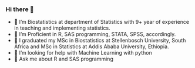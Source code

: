 ### Hi there 👋

- 🔭 I’m Biostatistics at department of Statistics with 9+ year of experience in teaching and implementing statistics. 
- 🌱 I’m Proficient in R, SAS programming, STATA, SPSS, accordingly.
- 👯 I graduated my MSc in Biostatistics at Stellenbosch University, South Africa and MSc in Statistics at Addis Ababa University, Ethiopia.
- 🤔 I’m looking for help with Machine Learning with python
- 💬 Ask me about R and SAS programming 

